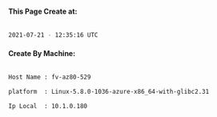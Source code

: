 
   
#### This Page Create at:

```bash

2021-07-21 - 12:35:16 UTC

```

#### Create By Machine:

```bash

Host Name : fv-az80-529

platform  : Linux-5.8.0-1036-azure-x86_64-with-glibc2.31

Ip Local  : 10.1.0.180

```

